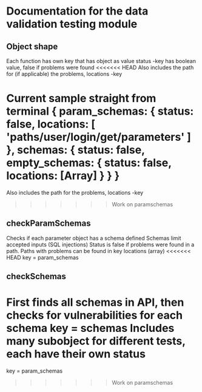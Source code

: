 # Documentation for the data validation testing module

## Object shape
Each function has own key that has object as value
status -key has boolean value, false if problems were found
<<<<<<< HEAD
Also includes the path for (if applicable) the problems, locations -key

Current sample straight from terminal
{ param_schemas:
   { status: false,
     locations: [ 'paths/user/login/get/parameters' ] },
  schemas:
   { status: false,
     empty_schemas: { status: false, locations: [Array] } } }
=======
Also includes the path for the problems, locations -key
>>>>>>> Work on paramschemas

## checkParamSchemas
Checks if each parameter object has a schema defined
Schemas limit accepted inputs (SQL injections)
Status is false if problems were found in a path. Paths with problems can be found in key locations (array)
<<<<<<< HEAD
key = param_schemas

## checkSchemas
First finds all schemas in API, then checks for vulnerabilities for each schema
key = schemas
Includes many subobject for different tests, each have their own status
=======
key = param_schemas
>>>>>>> Work on paramschemas
